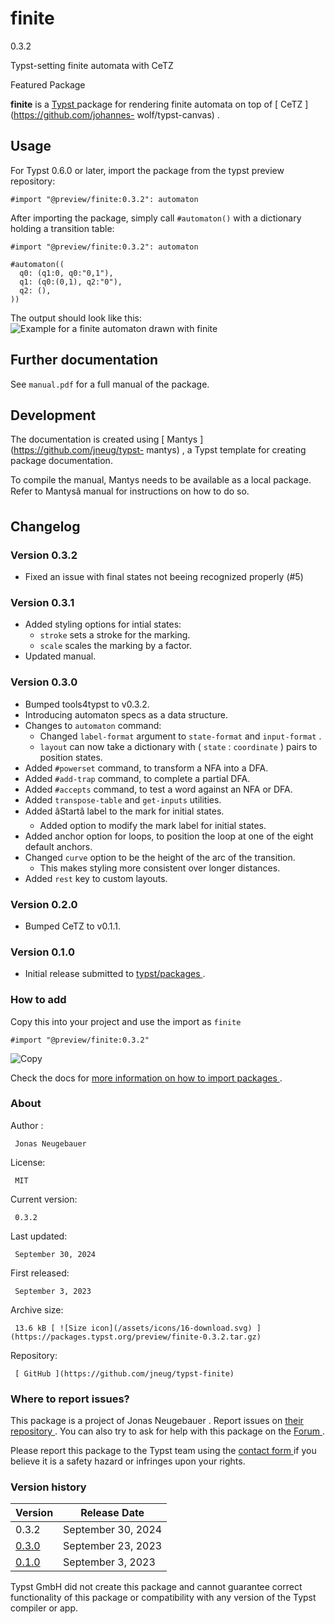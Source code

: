 #  finite

0.3.2

Typst-setting finite automata with CeTZ

Featured  Package

**finite** is a [ Typst ](https://github.com/typst/typst) package for
rendering finite automata on top of [ CeTZ ](https://github.com/johannes-
wolf/typst-canvas) .

##  Usage

For Typst 0.6.0 or later, import the package from the typst preview
repository:

    
    
    #import "@preview/finite:0.3.2": automaton
    

After importing the package, simply call ` #automaton() ` with a dictionary
holding a transition table:

    
    
    #import "@preview/finite:0.3.2": automaton
    
    #automaton((
      q0: (q1:0, q0:"0,1"),
      q1: (q0:(0,1), q2:"0"),
      q2: (),
    ))
    

The output should look like this: ![Example for a finite automaton drawn with
finite](https://github.com/typst/packages/raw/main/packages/preview/finite/0.3.2/assets/example.png)

##  Further documentation

See ` manual.pdf ` for a full manual of the package.

##  Development

The documentation is created using [ Mantys ](https://github.com/jneug/typst-
mantys) , a Typst template for creating package documentation.

To compile the manual, Mantys needs to be available as a local package. Refer
to Mantysâ manual for instructions on how to do so.

##  Changelog

###  Version 0.3.2

  * Fixed an issue with final states not beeing recognized properly (#5) 

###  Version 0.3.1

  * Added styling options for intial states: 
    * ` stroke ` sets a stroke for the marking. 
    * ` scale ` scales the marking by a factor. 
  * Updated manual. 

###  Version 0.3.0

  * Bumped tools4typst to v0.3.2. 
  * Introducing automaton specs as a data structure. 
  * Changes to ` automaton ` command: 
    * Changed ` label-format ` argument to ` state-format ` and ` input-format ` . 
    * ` layout ` can now take a dictionary with ( ` state ` : ` coordinate ` ) pairs to position states. 
  * Added ` #powerset ` command, to transform a NFA into a DFA. 
  * Added ` #add-trap ` command, to complete a partial DFA. 
  * Added ` #accepts ` command, to test a word against an NFA or DFA. 
  * Added ` transpose-table ` and ` get-inputs ` utilities. 
  * Added âStartâ label to the mark for initial states. 
    * Added option to modify the mark label for initial states. 
  * Added anchor option for loops, to position the loop at one of the eight default anchors. 
  * Changed ` curve ` option to be the height of the arc of the transition. 
    * This makes styling more consistent over longer distances. 
  * Added ` rest ` key to custom layouts. 

###  Version 0.2.0

  * Bumped CeTZ to v0.1.1. 

###  Version 0.1.0

  * Initial release submitted to [ typst/packages ](https://github.com/typst/packages) . 

###  How to add

Copy this into your project and use the import as  ` finite `

    
    
    #import "@preview/finite:0.3.2"

![Copy](/assets/icons/16-copy.svg)

Check the docs for  [ more information on how to import packages
](https://typst.app/docs/reference/scripting/#packages) .

###  About

Author  :

     Jonas Neugebauer 
License:

     MIT 
Current version:

     0.3.2 
Last updated:

     September 30, 2024 
First released:

     September 3, 2023 
Archive size:

     13.6 kB [ ![Size icon](/assets/icons/16-download.svg) ](https://packages.typst.org/preview/finite-0.3.2.tar.gz)
Repository:

     [ GitHub ](https://github.com/jneug/typst-finite)

###  Where to report issues?

This  package  is a project of  Jonas Neugebauer  .  Report issues on  [ their
repository ](https://github.com/jneug/typst-finite) .  You can also try to ask
for help with this  package  on the  [ Forum ](https://forum.typst.app) .

Please report this  package  to the Typst team using the  [ contact form
](https://typst.app/contact) if you believe it is a safety hazard or infringes
upon your rights.

###  Version history

Version  |  Release Date   
---|---  
0.3.2  |  September 30, 2024   
[ 0.3.0 ](https://typst.app/universe/package/finite/0.3.0/) |  September 23, 2023   
[ 0.1.0 ](https://typst.app/universe/package/finite/0.1.0/) |  September 3, 2023   
  
Typst GmbH did not create this  package  and cannot guarantee correct
functionality of this  package  or compatibility with any version of the Typst
compiler or app.

